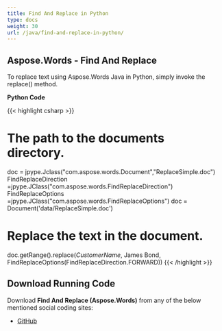 ```yaml
---
title: Find And Replace in Python
type: docs
weight: 30
url: /java/find-and-replace-in-python/
---
```


## **Aspose.Words - Find And Replace**

To replace text using Aspose.Words Java in Python, simply invoke the replace() method.

**Python Code**

{{< highlight csharp >}}
 # The path to the documents directory.
 doc = jpype.Jclass("com.aspose.words.Document","ReplaceSimple.doc")
 FindReplaceDirection =jpype.JClass("com.aspose.words.FindReplaceDirection")
 FindReplaceOptions =jpype.JClass("com.aspose.words.FindReplaceOptions")
 doc = Document('data/ReplaceSimple.doc')
 # Replace the text in the document.
 doc.getRange().replace(_CustomerName_, James Bond, FindReplaceOptions(FindReplaceDirection.FORWARD))
{{< /highlight >}}

## **Download Running Code**

Download **Find And Replace (Aspose.Words)** from any of the below mentioned social coding sites:

- [GitHub](https://github.com/aspose-words/Aspose.Words-for-Java/blob/master/Plugins/Aspose_Words_Java_for_Python/tests/quickstart/findandreplace/findandreplace.py)
